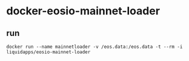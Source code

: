 # docker-eosio-mainnet-loader


## run
```
docker run --name mainnetloader -v /eos.data:/eos.data -t --rm -i liquidapps/eosio-mainnet-loader
```
